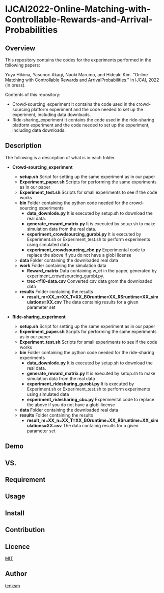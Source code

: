 # IJCAI2022-Online-Matching-with-Controllable-Rewards-and-Arrival-Probabilities

## Overview
This repository contains the codes for the experiments performed in the following papers:
  
Yuya Hikima, Yasunori Akagi, Naoki Marumo, and Hideaki Kim. "Online Matching with Controllable Rewards and ArrivalProbabilities." In IJCAI, 2022 (in press).
  
Contents of this repository:
- Crowd-sourcing_experiment It contains the code used in the crowd-sourcing platform experiment and the code needed to set up the experiment, including data downloads.
- Ride-sharing_experiment It contains the code used in the ride-sharing platform experiment and the code needed to set up the experiment, including data downloads.

## Description

The following is a description of what is in each folder.
- **Crowd-sourcing_experiment** 
  - **setup.sh** Script for setting up the same experiment as in our paper
  - **Experiment_paper.sh** Scripts for performing the same experiments as in our paper
  - **Experiment_test.sh** Scripts for small experiments to see if the code works
  - **bin** Folder containing the python code needed for the crowd-sourcing experiments
    - **data_downlode.py** It is executed by setup.sh to download the real data.
    - **generate_reward_matrix.py** It is executed by setup.sh to make simulation data from the real data.
    - **experiment_crowdsourcing_gurobi.py** It is executed by Experiment.sh or Experiment_test.sh to perform experiments using simulated data
    - **experiment_crowdsourcing_cbc.py** Experimental code to replace the above if you do not have a globi license
  - **data** Folder containing the downloaded real data
  - **work** Folder containing the simulation data
    - **Reward_matrix** Data containing w_et in the paper, generated by experiment_crowdsourcing_gurobi.py.
    - **trec-rf10-data.csv** Converted csv data grom the downloaded data
  - **results** Folder containing the results
    - **result_m=XX_n=XX_T=XX_BOruntime=XX_RSruntime=XX_simulations=XX.csv** The data containig results for a given parameter set

- **Ride-sharing_experiment** 
  - **setup.sh** Script for setting up the same experiment as in our paper
  - **Experiment_paper.sh** Scripts for performing the same experiments as in our paper
  - **Experiment_test.sh** Scripts for small experiments to see if the code works
  - **bin** Folder containing the python code needed for the ride-sharing experiments
    - **data_downlode.py** It is executed by setup.sh to download the real data.
    - **generate_reward_matrix.py** It is executed by setup.sh to make simulation data from the real data
    - **experiment_ridesharing_gurobi.py** It is executed by Experiment.sh or Experiment_test.sh to perform experiments using simulated data
    - **experiment_ridesharing_cbc.py** Experimental code to replace the above if you do not have a globi license
  - **data** Folder containing the downloaded real data
  - **results** Folder containing the results
    - **result_m=XX_n=XX_T=XX_BOruntime=XX_RSruntime=XX_simulations=XX.csv** The data containig results for a given parameter set


## Demo

## VS. 

## Requirement

## Usage

## Install

## Contribution

## Licence

[MIT](https://github.com/tcnksm/tool/blob/master/LICENCE)

## Author

[tcnksm](https://github.com/tcnksm)
